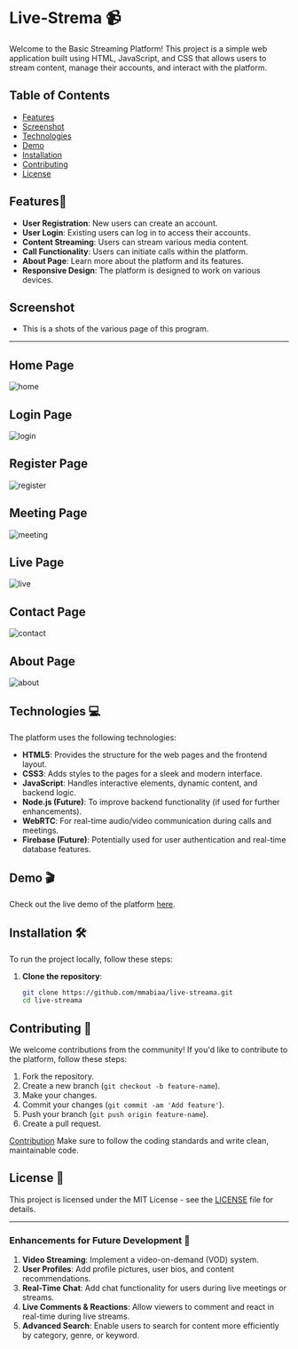 # Live-Strema 📹

Welcome to the Basic Streaming Platform! This project is a simple web application built using HTML, JavaScript, and CSS that allows users to stream content, manage their accounts, and interact with the platform.

## Table of Contents

- [Features](#features)
- [Screenshot](#screenshot)
- [Technologies](#technologies)
- [Demo](#demo)
- [Installation](#installation)
- [Contributing](#contributing)
- [License](#license)


## Features🪽

- **User Registration**: New users can create an account.
- **User Login**: Existing users can log in to access their accounts.
- **Content Streaming**: Users can stream various media content.
- **Call Functionality**: Users can initiate calls within the platform.
- **About Page**: Learn more about the platform and its features.
- **Responsive Design**: The platform is designed to work on various devices.

## Screenshot
- This is a shots of the various page of this program.
---
**Home Page**
---
![home](https://github.com/Mmabiaa/Live-Streama/blob/main/screenshots/home.jpg)

**Login Page**
---
![login](https://github.com/Mmabiaa/Live-Streama/blob/main/screenshots/login.jpg)

**Register Page**
---
![register](https://github.com/Mmabiaa/Live-Streama/blob/main/screenshots/register.jpg)

**Meeting Page**
---
![meeting](https://github.com/Mmabiaa/Live-Streama/blob/main/screenshots/meeting.jpg)

**Live Page**
---
![live](https://github.com/Mmabiaa/Live-Streama/blob/main/screenshots/live.jpg)

**Contact Page**
---
![contact](https://github.com/Mmabiaa/Live-Streama/blob/main/screenshots/register.jpg)

**About Page**
---
![about](https://github.com/Mmabiaa/Live-Streama/blob/main/screenshots/about.jpg)

## Technologies 💻

The platform uses the following technologies:

- **HTML5**: Provides the structure for the web pages and the frontend layout.
- **CSS3**: Adds styles to the pages for a sleek and modern interface.
- **JavaScript**: Handles interactive elements, dynamic content, and backend logic.
- **Node.js (Future)**: To improve backend functionality (if used for further enhancements).
- **WebRTC**: For real-time audio/video communication during calls and meetings.
- **Firebase (Future)**: Potentially used for user authentication and real-time database features.


## Demo 🎬

Check out the live demo of the platform [here](https://live-streama.vercel.app).

 

## Installation 🛠️

To run the project locally, follow these steps:

1. **Clone the repository**:
   ```bash
   git clone https://github.com/mmabiaa/live-streama.git
   cd live-streama
   ```

## Contributing 🤝

We welcome contributions from the community! If you'd like to contribute to the platform, follow these steps:

1. Fork the repository.
2. Create a new branch (`git checkout -b feature-name`).
3. Make your changes.
4. Commit your changes (`git commit -am 'Add feature'`).
5. Push your branch (`git push origin feature-name`).
6. Create a pull request.

[Contribution](CONTRIBUTION.md)
Make sure to follow the coding standards and write clean, maintainable code.

## License 📜

This project is licensed under the MIT License - see the [LICENSE](LICENSE) file for details.

---

### Enhancements for Future Development 🚀

1. **Video Streaming**: Implement a video-on-demand (VOD) system.
2. **User Profiles**: Add profile pictures, user bios, and content recommendations.
3. **Real-Time Chat**: Add chat functionality for users during live meetings or streams.
4. **Live Comments & Reactions**: Allow viewers to comment and react in real-time during live streams.
5. **Advanced Search**: Enable users to search for content more efficiently by category, genre, or keyword.


